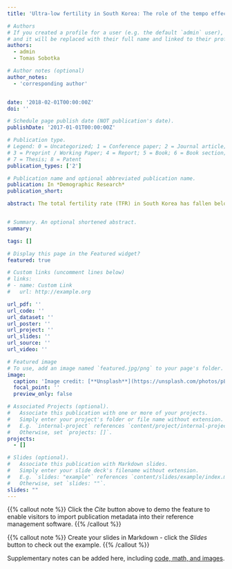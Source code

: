 ```yaml
---
title: 'Ultra-low fertility in South Korea: The role of the tempo effect'

# Authors
# If you created a profile for a user (e.g. the default `admin` user), write the username (folder name) here
# and it will be replaced with their full name and linked to their profile.
authors:
  - admin
  - Tomas Sobotka

# Author notes (optional)
author_notes:
  - 'corresponding author'


date: '2018-02-01T00:00:00Z'
doi: ''

# Schedule page publish date (NOT publication's date).
publishDate: '2017-01-01T00:00:00Z'

# Publication type.
# Legend: 0 = Uncategorized; 1 = Conference paper; 2 = Journal article;
# 3 = Preprint / Working Paper; 4 = Report; 5 = Book; 6 = Book section;
# 7 = Thesis; 8 = Patent
publication_types: ['2']

# Publication name and optional abbreviated publication name.
publication: In *Demographic Research* 
publication_short: 

abstract: The total fertility rate (TFR) in South Korea has fallen below 1.3 since 2001. The role of the rapid shift toward a late-childbearing pattern in driving Korean fertility decline to this ultra-low level has been little explored until now. We provide an in-depth analysis of period fertility trends by birth order in South Korea from 1981 to 2015, when the period TFR fell from 2.57 to extremely low levels.  We combine census and birth registration data to estimate period and cohort fertility indicators by birth order. We compare changes in conventional TFR with tempo- and parity-adjusted total fertility rate (TFRp*) and their birth-order-specific components. The tempo effect linked to the shift toward delayed childbearing has had a strong and persistent negative influence on period TFRs in South Korea since the early 1980s. Without the shift to later childbearing, period fertility rates in South Korea would consistently stay higher and decline more gradually, reaching a threshold of very low fertility, 1.5, only in 2014. The postponement of childbearing and the resulting tempo effect were strongest in the early 2000s, when Korean TFR reached the lowest levels. More recently, Korean fertility has been characterized by a diminishing tempo effect and falling first and second birth rates. This trend marks a break with the previous pattern of almost universal fertility and a strong two-child family model. Our study demonstrates the importance of the tempo effect in explaining the shift to ultra-low fertility in South Korea and in East Asia. 


# Summary. An optional shortened abstract.
summary: 

tags: []

# Display this page in the Featured widget?
featured: true

# Custom links (uncomment lines below)
# links:
# - name: Custom Link
#   url: http://example.org

url_pdf: ''
url_code: ''
url_dataset: ''
url_poster: ''
url_project: ''
url_slides: ''
url_source: ''
url_video: ''

# Featured image
# To use, add an image named `featured.jpg/png` to your page's folder.
image:
  caption: 'Image credit: [**Unsplash**](https://unsplash.com/photos/pLCdAaMFLTE)'
  focal_point: ''
  preview_only: false

# Associated Projects (optional).
#   Associate this publication with one or more of your projects.
#   Simply enter your project's folder or file name without extension.
#   E.g. `internal-project` references `content/project/internal-project/index.md`.
#   Otherwise, set `projects: []`.
projects:
  - []

# Slides (optional).
#   Associate this publication with Markdown slides.
#   Simply enter your slide deck's filename without extension.
#   E.g. `slides: "example"` references `content/slides/example/index.md`.
#   Otherwise, set `slides: ""`.
slides: ""
---
```


{{% callout note %}}
Click the _Cite_ button above to demo the feature to enable visitors to import publication metadata into their reference management software.
{{% /callout %}}

{{% callout note %}}
Create your slides in Markdown - click the _Slides_ button to check out the example.
{{% /callout %}}

Supplementary notes can be added here, including [code, math, and images](https://wowchemy.com/docs/writing-markdown-latex/).
